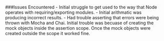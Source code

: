 ###Issues Encountered
    - Initial struggle to get used to the way that Node operates with requiring/exporting modules.
    - Initial arithmatic was producing incorrect results.
    - Had trouble asserting that errors were being thrown with Mocha and Chai. Initial trouble was becuase of creating the mock objects inside the assertion scope. Once the mock objects were created outside the scope it worked fine.